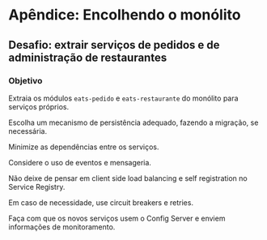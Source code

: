 # Apêndice: Encolhendo o monólito

## Desafio: extrair serviços de pedidos e de administração de restaurantes

### Objetivo

Extraia os módulos `eats-pedido` e `eats-restaurante` do monólito para serviços próprios.

Escolha um mecanismo de persistência adequado, fazendo a migração, se necessária.

Minimize as dependências entre os serviços.

Considere o uso de eventos e mensageria.

Não deixe de pensar em client side load balancing e self registration no Service Registry.

Em caso de necessidade, use circuit breakers e retries.

Faça com que os novos serviços usem o Config Server e enviem informações de monitoramento.
